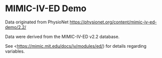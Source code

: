 # MIMIC-IV-ED Demo

Data originated from PhysioNet <https://physionet.org/content/mimic-iv-ed-demo/2.2/>

Data were derived from the MIMIC-IV-ED v2.2 database.

See <https://mimic.mit.edu/docs/iv/modules/ed/) for details regarding variables.
